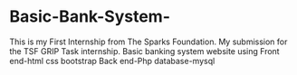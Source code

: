 # Basic-Bank-System-
This is my First Internship from The Sparks Foundation.
My submission for the TSF GRIP Task internship.
Basic banking system website using 
Front end-html css bootstrap 
Back end-Php 
database-mysql
